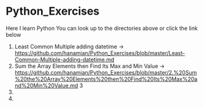# Python_Exercises
Here I learn Python
You can look up to the directories above or click the link below

1. Least Common Multiple adding datetime -> https://github.com/hanamian/Python_Exercises/blob/master/Least-Common-Multiple-adding-datetime.md
2. Sum the Array Elements then Find Its Max and Min Value -> https://github.com/hanamian/Python_Exercises/blob/master/2.%20Sum%20the%20Array%20Elements%20then%20Find%20Its%20Max%20and%20Min%20Value.md
3
4.
5.
